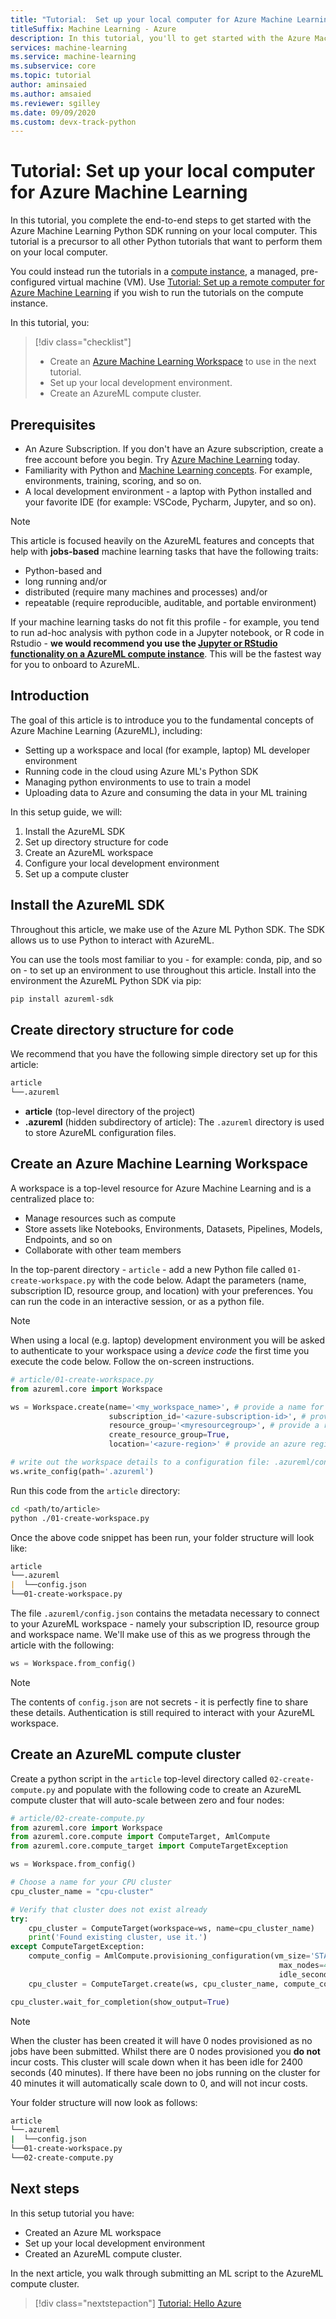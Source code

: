 ```yaml
---
title: "Tutorial:  Set up your local computer for Azure Machine Learning (Python)"
titleSuffix: Machine Learning - Azure 
description: In this tutorial, you'll to get started with the Azure Machine Learning Python SDK running on your local computer.
services: machine-learning
ms.service: machine-learning
ms.subservice: core
ms.topic: tutorial
author: aminsaied
ms.author: amsaied
ms.reviewer: sgilley
ms.date: 09/09/2020
ms.custom: devx-track-python
---
```


# Tutorial: Set up your local computer for Azure Machine Learning

In this tutorial, you complete the end-to-end steps to get started with the Azure Machine Learning Python SDK running on your local computer. This tutorial is a precursor to all other Python tutorials that want to perform them on your local computer. 

You could instead run the tutorials in a [compute instance](concept-compute-instance.md), a managed, pre-configured virtual machine (VM).  Use [Tutorial:  Set up a remote computer for Azure Machine Learning](tutorial-1st-experiment-sdk-setup.md) if you wish to run the tutorials on the compute instance.

In this tutorial, you:

> [!div class="checklist"]
> * Create an [Azure Machine Learning Workspace](concept-workspace.md) to use in the next tutorial.
> * Set up your local development environment.
> * Create an AzureML compute cluster.

## Prerequisites

- An Azure Subscription. If you don't have an Azure subscription, create a free account before you begin. Try [Azure Machine Learning](https://aka.ms/AMLFree) today.
- Familiarity with Python and [Machine Learning concepts](concept-azure-machine-learning-architecture.md). For example, environments, training, scoring, and so on.
- A local development environment - a laptop with Python installed and your favorite IDE (for example: VSCode, Pycharm, Jupyter, and so on).

>[!NOTE]
> This article is focused heavily on the AzureML features and concepts that help with __jobs-based__ machine learning tasks that have the following traits:
>
> - Python-based and
> - long running and/or
> - distributed (require many machines and processes) and/or
> - repeatable (require reproducible, auditable, and portable environment)
>
> If your machine learning tasks do not fit this profile - for example, you tend to run ad-hoc analysis with python code in a Jupyter notebook, or R code in Rstudio - **we would recommend you use the [Jupyter or RStudio functionality on a AzureML compute instance](how-to-run-jupyter-notebooks.md)**. This will be the fastest way for you to onboard to AzureML.

## Introduction

The goal of this article is to introduce you to the fundamental concepts of Azure Machine Learning (AzureML), including:

- Setting up a workspace and local (for example, laptop) ML developer environment
- Running code in the cloud using Azure ML's Python SDK
- Managing python environments to use to train a model
- Uploading data to Azure and consuming the data in your ML training

In this setup guide, we will:

1. Install the AzureML SDK
1. Set up directory structure for code
1. Create an AzureML workspace
1. Configure your local development environment
1. Set up a compute cluster


## Install the AzureML SDK

Throughout this article, we make use of the Azure ML Python SDK. The SDK allows us to use
Python to interact with AzureML.

You can use the tools most familiar to you - for example: conda, pip, and so on - to set up an environment to use throughout this article. Install into the environment the AzureML Python SDK via pip:

```bash
pip install azureml-sdk
```

## Create directory structure for code
We recommend that you have the following simple directory set up for this article:

```markdown
article
└──.azureml
```

- **article** (top-level directory of the project)
- **.azureml** (hidden subdirectory of article):  The `.azureml` directory is used to store AzureML configuration files.

## Create an Azure Machine Learning Workspace

A workspace is a top-level resource for Azure Machine Learning and is a centralized place to:

- Manage resources such as compute
- Store assets like Notebooks, Environments, Datasets, Pipelines, Models, Endpoints, and so on
- Collaborate with other team members

In the top-parent directory - `article` - add a new Python file called `01-create-workspace.py` with the code below. Adapt the parameters (name, subscription ID, resource group, and location) with your preferences. You can run the code in an interactive session, or as a python file.

>[!NOTE]
> When using a local (e.g. laptop) development environment you will be asked to authenticate to your workspace using a *device code* the first time you execute the code below. Follow the on-screen instructions.

```python
# article/01-create-workspace.py
from azureml.core import Workspace

ws = Workspace.create(name='<my_workspace_name>', # provide a name for your workspace
                      subscription_id='<azure-subscription-id>', # provide your subscription ID
                      resource_group='<myresourcegroup>', # provide a resource group name
                      create_resource_group=True,
                      location='<azure-region>' # provide an azure region)

# write out the workspace details to a configuration file: .azureml/config.json
ws.write_config(path='.azureml')
```

Run this code from the `article` directory:

```bash
cd <path/to/article>
python ./01-create-workspace.py
```

Once the above code snippet has been run, your folder structure will look like:

```markdown
article
└──.azureml
|  └──config.json
└──01-create-workspace.py
```

The file `.azureml/config.json` contains the metadata necessary to connect to your AzureML
workspace - namely your subscription ID, resource group and workspace name. We'll make use
of this as we progress through the article with the following:

```python
ws = Workspace.from_config()
```

> [!NOTE]
> The contents of `config.json` are not secrets - it is perfectly fine to share these details.
> Authentication is still required to interact with your AzureML workspace.

## Create an AzureML compute cluster

Create a python script in the `article` top-level directory called `02-create-compute.py` and populate with the following code to create an AzureML compute cluster that will auto-scale between zero and four nodes:

```python
# article/02-create-compute.py
from azureml.core import Workspace
from azureml.core.compute import ComputeTarget, AmlCompute
from azureml.core.compute_target import ComputeTargetException

ws = Workspace.from_config()

# Choose a name for your CPU cluster
cpu_cluster_name = "cpu-cluster"

# Verify that cluster does not exist already
try:
    cpu_cluster = ComputeTarget(workspace=ws, name=cpu_cluster_name)
    print('Found existing cluster, use it.')
except ComputeTargetException:
    compute_config = AmlCompute.provisioning_configuration(vm_size='STANDARD_D2_V2',
                                                            max_nodes=4, 
                                                            idle_seconds_before_scaledown=2400)
    cpu_cluster = ComputeTarget.create(ws, cpu_cluster_name, compute_config)

cpu_cluster.wait_for_completion(show_output=True)
```

> [!NOTE]
> When the cluster has been created it will have 0 nodes provisioned as no jobs have been submitted. Whilst there are 0 nodes provisioned you **do not** incur costs. This cluster will scale down when it has been idle for 2400 seconds (40 minutes). If there have been no jobs running on the cluster for 40 minutes it will automatically scale down to 0, and will not incur costs. 

Your folder structure will now look as follows:

```bash
article
└──.azureml
|  └──config.json
└──01-create-workspace.py
└──02-create-compute.py
```


## Next steps

In this setup tutorial you have:

- Created an Azure ML workspace
- Set up your local development environment
- Created an AzureML compute cluster.

In the next article, you walk through submitting an ML script to the AzureML compute cluster.

> [!div class="nextstepaction"]
> [Tutorial: Hello Azure](tutorial-1st-experiment-hello-azure.md)
